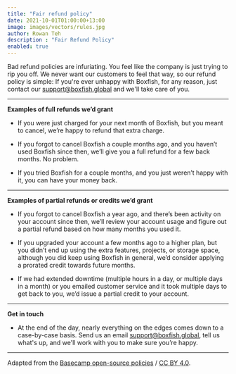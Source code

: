 ```yaml
---
title: "Fair refund policy"
date: 2021-10-01T01:00:00+13:00
image: images/vectors/rules.jpg
author: Rowan Teh
description : "Fair Refund Policy"
enabled: true
---
```


Bad refund policies are infuriating. You feel like the company is just trying to rip you off. We never want our customers to feel that way, so our refund policy is simple: If you're ever unhappy with Boxfish, for any reason, just contact our <support@boxfish.global> and we'll take care of you.

************************************************************
**Examples of full refunds we’d grant**

- If you were just charged for your next month of Boxfish, but you meant to cancel, we’re happy to refund that extra charge.

- If you forgot to cancel Boxfish a couple months ago, and you haven’t used Boxfish since then, we’ll give you a full refund for a few back months. No problem.

- If you tried Boxfish for a couple months, and you just weren’t happy with it, you can have your money back.

************************************************************

**Examples of partial refunds or credits we’d grant**

- If you forgot to cancel Boxfish a year ago, and there’s been activity on your account since then, we’ll review your account usage and figure out a partial refund based on how many months you used it.

- If you upgraded your account a few months ago to a higher plan, but you didn’t end up using the extra features, projects, or storage space, although you did keep using Boxfish in general, we’d consider applying a prorated credit towards future months.

- If we had extended downtime (multiple hours in a day, or multiple days in a month) or you emailed customer service and it took multiple days to get back to you, we’d issue a partial credit to your account.

************************************************************

**Get in touch**

- At the end of the day, nearly everything on the edges comes down to a case-by-case basis. Send us an email <support@boxfish.global>, tell us what's up, and we'll work with you to make sure you’re happy.





****************************************************

Adapted from the [Basecamp open-source policies](https://github.com/basecamp/policies) / [CC BY 4.0](https://creativecommons.org/licenses/by/4.0/).
